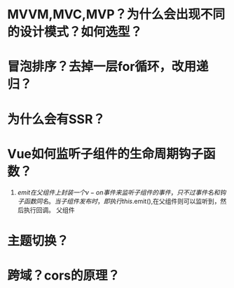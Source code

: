# MVVM,MVC,MVP？为什么会出现不同的设计模式？如何选型？
# 冒泡排序？去掉一层for循环，改用递归？
# 为什么会有SSR？
# Vue如何监听子组件的生命周期钩子函数？
  1. $emit
      在父组件上封装一个 v-on 事件来监听子组件的事件，只不过事件名和钩子函数同名。当子组件发布时，即执行 this.$emit(),在父组件则可以监听到，然后执行回调。
      父组件
          <template>
            <div>
              <child-component @mounted="handleDoSomething"></child-component>
            </div>
          </template>
          <script>
          export default Vue.component("HelloWorld", {
          ...
            methods:{
              handleDoSomething(data){
                console.log('监听到子组件生命周期钩子函数mounted时，触发该回调',data)
              }
            },
            components:{
              "child-component":ChildComponent
            }
          });
          </script>
# 主题切换？
# 跨域？cors的原理？